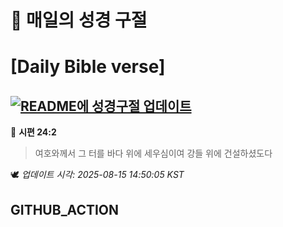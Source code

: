 # 🙏 매일의 성경 구절
# [Daily Bible verse]
## [![README에 성경구절 업데이트](https://github.com/DONGSUKA/first_test/actions/workflows/update-readme-bible.yml/badge.svg)](https://github.com/DONGSUKA/first_test/actions/workflows/update-readme-bible.yml)
<!-- START_BIBLE_VERSE -->
📖 **시편 24:2**
> 여호와께서 그 터를 바다 위에 세우심이여 강들 위에 건설하셨도다

🕊️ _업데이트 시각: 2025-08-15 14:50:05 KST_
  <!-- END_BIBLE_VERSE -->
## GITHUB_ACTION
